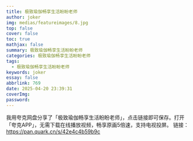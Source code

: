 ```yaml
---
title: 极致瑜伽畅享生活盼盼老师
author: joker
img: medias/featureimages/8.jpg
top: false
cover: false
toc: true
mathjax: false
summary: 极致瑜伽畅享生活盼盼老师
categories: 极致瑜伽畅享生活盼盼老师
tags:
  - 极致瑜伽畅享生活盼盼老师
keywords: joker
essay: false
abbrlink: 769
date: 2025-04-20 23:39:31
coverImg:
password:
---
```


我用夸克网盘分享了「极致瑜伽畅享生活盼盼老师」，点击链接即可保存。打开「夸克APP」，无需下载在线播放视频，畅享原画5倍速，支持电视投屏。
链接：https://pan.quark.cn/s/42e4c4b59b9c
